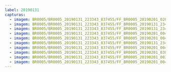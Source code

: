 ```yaml
---
label: 20190131
capturas:
  - imagem: BR0005/BR0005_20190131_223343_837455/FF_BR0005_20190201_020324_771_0301568.fits_maxpixel.jpg
  - imagem: BR0005/BR0005_20190131_223343_837455/FF_BR0005_20190131_234647_160_0107776.fits_maxpixel.jpg
  - imagem: BR0005/BR0005_20190131_223343_837455/FF_BR0005_20190131_234707_742_0108288.fits_maxpixel.jpg
  - imagem: BR0005/BR0005_20190131_223343_837455/FF_BR0005_20190201_004001_842_0184832.fits_maxpixel.jpg
  - imagem: BR0005/BR0005_20190131_223343_837455/FF_BR0005_20190201_004409_447_0190208.fits_maxpixel.jpg
  - imagem: BR0005/BR0005_20190131_223343_837455/FF_BR0005_20190131_234728_236_0108800.fits_maxpixel.jpg
  - imagem: BR0005/BR0005_20190131_223343_837455/FF_BR0005_20190201_004257_713_0188672.fits_maxpixel.jpg
  - imagem: BR0005/BR0005_20190131_223343_837455/FF_BR0005_20190201_030553_845_0394240.fits_maxpixel.jpg
  - imagem: BR0005/BR0005_20190131_223343_837455/FF_BR0005_20190201_003941_130_0184320.fits_maxpixel.jpg
  - imagem: BR0005/BR0005_20190131_223343_837455/FF_BR0005_20190201_004419_962_0190464.fits_maxpixel.jpg
---
```

